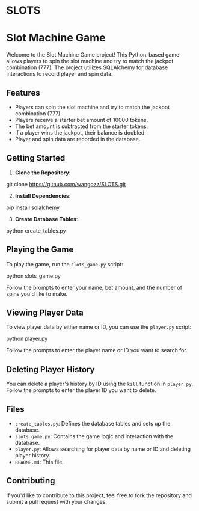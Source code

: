 # SLOTS
# Slot Machine Game

Welcome to the Slot Machine Game project! This Python-based game allows players to spin the slot machine and try to match the jackpot combination (777). The project utilizes SQLAlchemy for database interactions to record player and spin data.

## Features

- Players can spin the slot machine and try to match the jackpot combination (777).
- Players receive a starter bet amount of 10000 tokens.
- The bet amount is subtracted from the starter tokens.
- If a player wins the jackpot, their balance is doubled.
- Player and spin data are recorded in the database.

## Getting Started

1. **Clone the Repository**:

git clone https://github.com/wangozz/SLOTS.git


2. **Install Dependencies**:

pip install sqlalchemy


3. **Create Database Tables**:

python create_tables.py


## Playing the Game

To play the game, run the `slots_game.py` script:

python slots_game.py


Follow the prompts to enter your name, bet amount, and the number of spins you'd like to make.

## Viewing Player Data

To view player data by either name or ID, you can use the `player.py` script:

python player.py


Follow the prompts to enter the player name or ID you want to search for.

## Deleting Player History

You can delete a player's history by ID using the `kill` function in `player.py`. Follow the prompts to enter the player ID you want to delete.

## Files

- `create_tables.py`: Defines the database tables and sets up the database.
- `slots_game.py`: Contains the game logic and interaction with the database.
- `player.py`: Allows searching for player data by name or ID and deleting player history.
- `README.md`: This file.

## Contributing

If you'd like to contribute to this project, feel free to fork the repository and submit a pull request with your changes.

